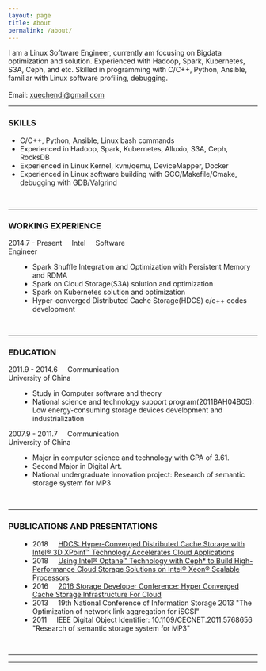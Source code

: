 ```yaml
---
layout: page
title: About
permalink: /about/
---
```

<style>
p {margin-right:20px; display:inline;}
</style>
I am a Linux Software Engineer, currently am focusing on Bigdata optimization and solution.
Experienced with Hadoop, Spark, Kubernetes, S3A, Ceph, and etc.
Skilled in programming with C/C++, Python, Ansible, familiar with Linux software profiling, debugging.
<BR><br>
Email: xuechendi@gmail.com

<br>
<hr>
<h3>SKILLS</h3>
<ul>
	<li>C/C++, Python, Ansible, Linux bash commands</li>
	<li>Experienced in Hadoop, Spark, Kubernetes, Alluxio, S3A, Ceph, RocksDB</li>
	<li>Experienced in Linux Kernel, kvm/qemu, DeviceMapper, Docker</li>
	<li>Experienced in Linux software building with GCC/Makefile/Cmake, debugging with GDB/Valgrind</li>
</ul>
<br>
<hr>
<h3>WORKING EXPERIENCE</h3>
<div style="width:100%;">
	<div style="width:50%;"><p>2014.7 - Present</p><p>Intel</p><p>Software Engineer</p></div>
	<div style="padding-left:5%;">
		<ul>
			<li>Spark Shuffle Integration and Optimization with Persistent Memory and RDMA</li>
			<li>Spark on Cloud Storage(S3A) solution and optimization</li>
			<li>Spark on Kubernetes solution and optimization</li>
			<li>Hyper-converged Distributed Cache Storage(HDCS) c/c++ codes development</li>
		</ul>
	</div>
</div>
<br>
<hr>
<h3>EDUCATION</h3>
<div style="width:100%;">
	<div style="width:50%;"><p>2011.9 - 2014.6</p><p>Communication University of China</p></div>
	<div style="padding-left:5%;">
		<ul>
			<li>Study in Computer software and theory</li>
			<li>National science and technology support program(2011BAH04B05): Low energy-consuming storage devices development and industrialization</li>
		</ul>
	</div>
	<div style="width:50%;"><p>2007.9 - 2011.7</p><p>Communication University of China</p></div>
	<div style="padding-left:5%;">
		<ul>
			<li>Major in computer science and technology with GPA of 3.61.</li>
			<li>Second Major in Digital Art.</li>
			<li>National undergraduate innovation project: Research of semantic storage system for MP3</li>
		</ul>
	</div>
</div>
<br>
<hr>
<h3>PUBLICATIONS AND PRESENTATIONS</h3>
<div style="width:100%;">
	<div style="padding-left:5%;">
		<ul>
			<li><p>2018</p><p><a href="https://software.intel.com/en-us/articles/hdcs-hyper-converged-distributed-cache-storage-with-intel-3d-xpoint-technology-accelerates">HDCS: Hyper-Converged Distributed Cache Storage with Intel® 3D XPoint™ Technology Accelerates Cloud Applications</a></p></li>
			<li><p>2018</p><p><a href="https://software.intel.com/en-us/articles/using-intel-optane-technology-with-ceph-to-build-high-performance-cloud-storage-solutions">Using Intel® Optane™ Technology with Ceph* to Build High-Performance Cloud Storage Solutions on Intel® Xeon® Scalable Processors</a></p></li>
			<li><p>2016</p><p><a href="https://www.snia.org/sites/default/files/SDC/2016/presentations/cloud/ChendiXu_Hyperconverge_Cache_sdc2016_r8.pdf">2016 Storage Developer Conference: Hyper Converged Cache Storage Infrastructure For Cloud</a></p></li>
			<li><p>2013</p><p>19th National Conference of Information Storage 2013 "The Optimization of network link aggregation for iSCSI"</p></li>
			<li><p>2011</p><p>IEEE Digital Object Identifier: 10.1109/CECNET.2011.5768656 "Research of semantic storage system for MP3"</p></li>
		</ul>
	</div>
</div>
<br>
<hr>
<hr>
